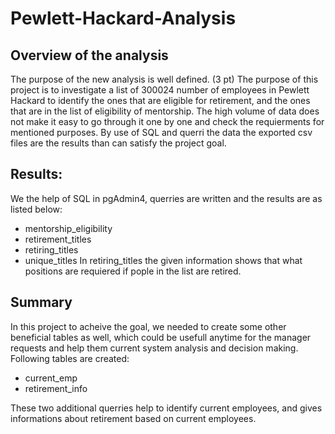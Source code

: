 # Pewlett-Hackard-Analysis
## Overview of the analysis

The purpose of the new analysis is well defined. (3 pt)
The purpose of this project is to investigate a list of 300024 number of employees in Pewlett Hackard to identify the ones that are eligible for retirement, and the ones that are in the list of eligibility of mentorship. The high volume of data does not make it easy to go through it one by one and check the requierments for mentioned purposes. By use of SQL and querri the data the exported csv files are the results than can satisfy the project goal. 

## Results:
We the help of SQL in pgAdmin4, querries are written and the results are as listed below:
  - mentorship_eligibility
  - retirement_titles
  - retiring_titles
  - unique_titles
In retiring_titles the given information shows that what positions are requiered if pople in the list are retired. 

  
## Summary
In this project to acheive the goal, we needed to create some other beneficial tables as well, which could be usefull anytime for the manager requests and help them current system analysis and decision making. Following tables are created:
- current_emp
- retirement_info

These two additional querries help to identify current employees, and gives informations about retirement based on current employees.
